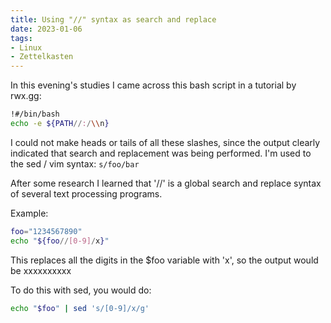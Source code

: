 ```yaml
---
title: Using "//" syntax as search and replace
date: 2023-01-06
tags:
- Linux
- Zettelkasten
---
```


In this evening's studies I came across this bash script in a tutorial by rwx.gg:

```bash
!#/bin/bash
echo -e ${PATH//:/\\n}
```

I could not make heads or tails of all these slashes, since the output clearly indicated that search and replacement was being performed. I'm used to the sed / vim syntax: `s/foo/bar`

After some research I learned that '//' is a global search and replace syntax of several text processing programs. 

Example:

```bash
foo="1234567890"
echo "${foo//[0-9]/x}"
```

This replaces all the digits in the $foo variable with 'x', so the output would be xxxxxxxxxx

To do this with sed, you would do:

```bash
echo "$foo" | sed 's/[0-9]/x/g'
```

